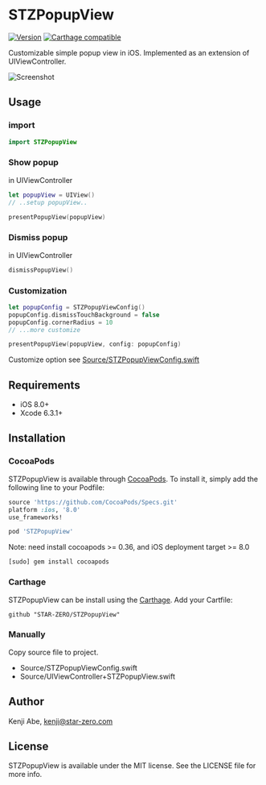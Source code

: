 # STZPopupView

[![Version](https://img.shields.io/cocoapods/v/STZPopupView.svg?style=flat)](http://cocoadocs.org/docsets/STZPopupView) [![Carthage compatible](https://img.shields.io/badge/Carthage-compatible-4BC51D.svg?style=flat)](https://github.com/STAR-ZERO/STZPopupView)

Customizable simple popup view in iOS. Implemented as an extension of UIViewController.

![Screenshot](https://raw.githubusercontent.com/STAR-ZERO/STZPopupView/master/screenshot.gif)

## Usage

### import

```swift
import STZPopupView
```

### Show popup

in UIViewController

```swift
let popupView = UIView()
// ..setup popupView..

presentPopupView(popupView)
```

### Dismiss popup

in UIViewController

```swift
dismissPopupView()
```

### Customization

```swift
let popupConfig = STZPopupViewConfig()
popupConfig.dismissTouchBackground = false
popupConfig.cornerRadius = 10
// ...more customize

presentPopupView(popupView, config: popupConfig)
```

Customize option see [Source/STZPopupViewConfig.swift](https://github.com/STAR-ZERO/STZPopupView/blob/master/Source/STZPopupViewConfig.swift)

## Requirements

* iOS 8.0+
* Xcode 6.3.1+

## Installation

### CocoaPods

STZPopupView is available through [CocoaPods](http://cocoapods.org). To install
it, simply add the following line to your Podfile:


```ruby
source 'https://github.com/CocoaPods/Specs.git'
platform :ios, '8.0'
use_frameworks!

pod 'STZPopupView'
```

Note: need install cocoapods >= 0.36, and iOS deployment target >= 8.0

	[sudo] gem install cocoapods

### Carthage

STZPopupView can be install using the [Carthage](https://github.com/Carthage/Carthage). Add your Cartfile:

	github "STAR-ZERO/STZPopupView"

### Manually

Copy source file to project. 

* Source/STZPopupViewConfig.swift
* Source/UIViewController+STZPopupView.swift

## Author

Kenji Abe, kenji@star-zero.com

## License

STZPopupView is available under the MIT license. See the LICENSE file for more info.

